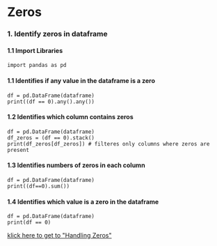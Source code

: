 # Zeros
### 1. Identify zeros in dataframe
#### 1.1 Import Libraries
    import pandas as pd
#### 1.1 Identifies if any value in the dataframe is a zero
    df = pd.DataFrame(dataframe)
    print((df == 0).any().any())
#### 1.2 Identifies which column contains zeros
    df = pd.DataFrame(dataframe)
    df_zeros = (df == 0).stack()
    print(df_zeros[df_zeros]) # filteres only columns where zeros are present 
#### 1.3 Identifies numbers of zeros in each column
    df = pd.DataFrame(dataframe)
    print((df==0).sum())
#### 1.4 Identifies which value is a zero in the dataframe
    df = pd.DataFrame(dataframe)
    print(df == 0)

[klick here to get to "Handling Zeros"](https://github.com/tbgrun/machine_learning/blob/main/02%20-%20Data%20Wrangling/02%20-%20Handling%20Zeros.md)
